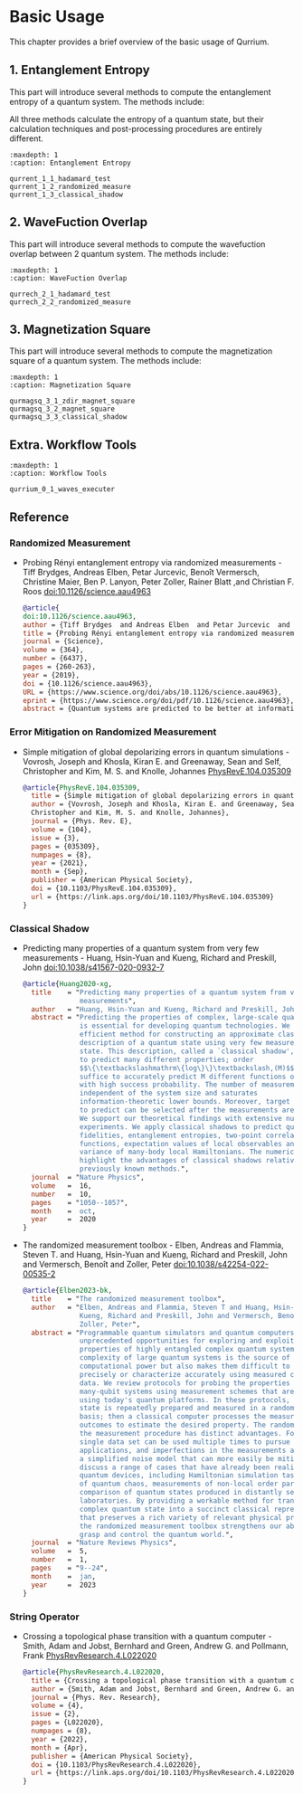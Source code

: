 # Basic Usage

This chapter provides a brief overview of the basic usage of Qurrium.

## 1. Entanglement Entropy

This part will introduce several methods to compute the entanglement entropy of a quantum system. The methods include:

All three methods calculate the entropy of a quantum state, but their calculation techniques and post-processing procedures are entirely different.

```{toctree}
:maxdepth: 1
:caption: Entanglement Entropy

qurrent_1_1_hadamard_test
qurrent_1_2_randomized_measure
qurrent_1_3_classical_shadow

```

## 2. WaveFuction Overlap

This part will introduce several methods to compute the wavefuction overlap between 2 quantum system. The methods include:

```{toctree}
:maxdepth: 1
:caption: WaveFuction Overlap

qurrech_2_1_hadamard_test
qurrech_2_2_randomized_measure

```

## 3. Magnetization Square

This part will introduce several methods to compute the magnetization square of a quantum system. The methods include:

```{toctree}
:maxdepth: 1
:caption: Magnetization Square

qurmagsq_3_1_zdir_magnet_square
qurmagsq_3_2_magnet_square
qurmagsq_3_3_classical_shadow

```

<!-- ## 4. String Operator

This part will introduce several methods to compute the order of string operator of a quantum system. The methods include:

This feature has been implemented. The documentation is coming... -->

## Extra. Workflow Tools

```{toctree}
:maxdepth: 1
:caption: Workflow Tools

qurrium_0_1_waves_executer
```

## Reference

### Randomized Measurement

- Probing Rényi entanglement entropy via randomized measurements - Tiff Brydges, Andreas Elben, Petar Jurcevic, Benoît Vermersch, Christine Maier, Ben P. Lanyon, Peter Zoller, Rainer Blatt ,and Christian F. Roos [doi:10.1126/science.aau4963](https://www.science.org/doi/abs/10.1126/science.aau4963)

  ```bibtex
  @article{
  doi:10.1126/science.aau4963,
  author = {Tiff Brydges  and Andreas Elben  and Petar Jurcevic  and Benoît Vermersch  and Christine Maier  and Ben P. Lanyon  and Peter Zoller  and Rainer Blatt  and Christian F. Roos },
  title = {Probing Rényi entanglement entropy via randomized measurements},
  journal = {Science},
  volume = {364},
  number = {6437},
  pages = {260-263},
  year = {2019},
  doi = {10.1126/science.aau4963},
  URL = {https://www.science.org/doi/abs/10.1126/science.aau4963},
  eprint = {https://www.science.org/doi/pdf/10.1126/science.aau4963},
  abstract = {Quantum systems are predicted to be better at information processing than their classical counterparts, and quantum entanglement is key to this superior performance. But how does one gauge the degree of entanglement in a system? Brydges et al. monitored the build-up of the so-called Rényi entropy in a chain of up to 10 trapped calcium ions, each of which encoded a qubit. As the system evolved, interactions caused entanglement between the chain and the rest of the system to grow, which was reflected in the growth of the Rényi entropy. Science, this issue p. 260 The buildup of entropy in an ion chain reflects a growing entanglement between the chain and its complement. Entanglement is a key feature of many-body quantum systems. Measuring the entropy of different partitions of a quantum system provides a way to probe its entanglement structure. Here, we present and experimentally demonstrate a protocol for measuring the second-order Rényi entropy based on statistical correlations between randomized measurements. Our experiments, carried out with a trapped-ion quantum simulator with partition sizes of up to 10 qubits, prove the overall coherent character of the system dynamics and reveal the growth of entanglement between its parts, in both the absence and presence of disorder. Our protocol represents a universal tool for probing and characterizing engineered quantum systems in the laboratory, which is applicable to arbitrary quantum states of up to several tens of qubits.}}
  ```

### Error Mitigation on Randomized Measurement

- Simple mitigation of global depolarizing errors in quantum simulations - Vovrosh, Joseph and Khosla, Kiran E. and Greenaway, Sean and Self, Christopher and Kim, M. S. and Knolle, Johannes [PhysRevE.104.035309](https://link.aps.org/doi/10.1103/PhysRevE.104.035309)

  ```bibtex
  @article{PhysRevE.104.035309,
    title = {Simple mitigation of global depolarizing errors in quantum simulations},
    author = {Vovrosh, Joseph and Khosla, Kiran E. and Greenaway, Sean and Self,
    Christopher and Kim, M. S. and Knolle, Johannes},
    journal = {Phys. Rev. E},
    volume = {104},
    issue = {3},
    pages = {035309},
    numpages = {8},
    year = {2021},
    month = {Sep},
    publisher = {American Physical Society},
    doi = {10.1103/PhysRevE.104.035309},
    url = {https://link.aps.org/doi/10.1103/PhysRevE.104.035309}
  }

  ```

### Classical Shadow

- Predicting many properties of a quantum system from very few measurements - Huang, Hsin-Yuan and Kueng, Richard and Preskill, John [doi:10.1038/s41567-020-0932-7](https://doi.org/10.1038/s41567-020-0932-7)

  ```bibtex
  @article{Huang2020-xg,
    title    = "Predicting many properties of a quantum system from very few
                measurements",
    author   = "Huang, Hsin-Yuan and Kueng, Richard and Preskill, John",
    abstract = "Predicting the properties of complex, large-scale quantum systems
                is essential for developing quantum technologies. We present an
                efficient method for constructing an approximate classical
                description of a quantum state using very few measurements of the
                state. This description, called a `classical shadow', can be used
                to predict many different properties; order
                $$\{\textbackslashmathrm\{log\}\}\textbackslash,(M)$$measurements
                suffice to accurately predict M different functions of the state
                with high success probability. The number of measurements is
                independent of the system size and saturates
                information-theoretic lower bounds. Moreover, target properties
                to predict can be selected after the measurements are completed.
                We support our theoretical findings with extensive numerical
                experiments. We apply classical shadows to predict quantum
                fidelities, entanglement entropies, two-point correlation
                functions, expectation values of local observables and the energy
                variance of many-body local Hamiltonians. The numerical results
                highlight the advantages of classical shadows relative to
                previously known methods.",
    journal  = "Nature Physics",
    volume   =  16,
    number   =  10,
    pages    = "1050--1057",
    month    =  oct,
    year     =  2020
  }
  ```

- The randomized measurement toolbox - Elben, Andreas and Flammia, Steven T. and Huang, Hsin-Yuan and Kueng, Richard and Preskill, John and Vermersch, Benoît and Zoller, Peter [doi:10.1038/s42254-022-00535-2](https://doi.org/10.1038/s42254-022-00535-2)

  ```bibtex
  @article{Elben2023-bk,
    title    = "The randomized measurement toolbox",
    author   = "Elben, Andreas and Flammia, Steven T and Huang, Hsin-Yuan and
                Kueng, Richard and Preskill, John and Vermersch, Beno{\^\i}t and
                Zoller, Peter",
    abstract = "Programmable quantum simulators and quantum computers are opening
                unprecedented opportunities for exploring and exploiting the
                properties of highly entangled complex quantum systems. The
                complexity of large quantum systems is the source of
                computational power but also makes them difficult to control
                precisely or characterize accurately using measured classical
                data. We review protocols for probing the properties of complex
                many-qubit systems using measurement schemes that are practical
                using today's quantum platforms. In these protocols, a quantum
                state is repeatedly prepared and measured in a randomly chosen
                basis; then a classical computer processes the measurement
                outcomes to estimate the desired property. The randomization of
                the measurement procedure has distinct advantages. For example, a
                single data set can be used multiple times to pursue a variety of
                applications, and imperfections in the measurements are mapped to
                a simplified noise model that can more easily be mitigated. We
                discuss a range of cases that have already been realized in
                quantum devices, including Hamiltonian simulation tasks, probes
                of quantum chaos, measurements of non-local order parameters, and
                comparison of quantum states produced in distantly separated
                laboratories. By providing a workable method for translating a
                complex quantum state into a succinct classical representation
                that preserves a rich variety of relevant physical properties,
                the randomized measurement toolbox strengthens our ability to
                grasp and control the quantum world.",
    journal  = "Nature Reviews Physics",
    volume   =  5,
    number   =  1,
    pages    = "9--24",
    month    =  jan,
    year     =  2023
  }
  ```

### String Operator

- Crossing a topological phase transition with a quantum computer - Smith, Adam and Jobst, Bernhard and Green, Andrew G. and Pollmann, Frank [PhysRevResearch.4.L022020](https://link.aps.org/doi/10.1103/PhysRevResearch.4.L022020)

  ```bibtex
  @article{PhysRevResearch.4.L022020,
    title = {Crossing a topological phase transition with a quantum computer},
    author = {Smith, Adam and Jobst, Bernhard and Green, Andrew G. and Pollmann, Frank},
    journal = {Phys. Rev. Research},
    volume = {4},
    issue = {2},
    pages = {L022020},
    numpages = {8},
    year = {2022},
    month = {Apr},
    publisher = {American Physical Society},
    doi = {10.1103/PhysRevResearch.4.L022020},
    url = {https://link.aps.org/doi/10.1103/PhysRevResearch.4.L022020}
  }
  ```
